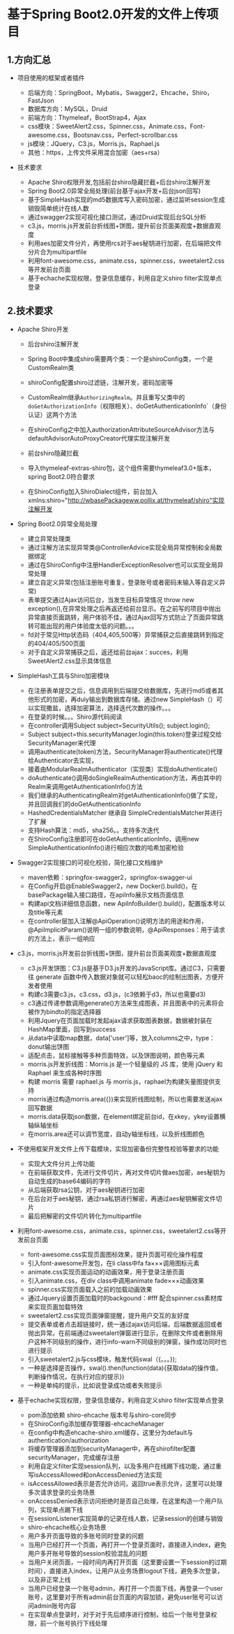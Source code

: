    # 基于Spring Boot2.0开发的文件上传项目
## 1.方向汇总

- 项目使用的框架或者插件
  - 后端方向：SpringBoot，Mybatis，Swagger2，Ehcache，Shiro，FastJson
  - 数据库方向：MySQL，Druid
  - 前端方向：Thymeleaf，BootStrap4，Ajax
  - css模块：SweetAlert2.css，Spinner.css，Animate.css，Font-awesome.css，Bootsnav.css，Perfect-scrollbar.css
  - js模块：JQuery，C3.js，Morris.js，Raphael.js
  - 其他：https，上传文件采用混合加密（aes+rsa）

- 技术要求
  - Apache Shiro权限开发,包括前台shiro隐藏拦截+后台shiro注解开发
  - Spring Boot2.0异常全局处理(前台基于ajax开发+后台json回写)
  - 基于SimpleHash实现的md5数据库写入密码加密，通过监听session生成销毁简单统计在线人数
  - 通过swagger2实现可视化接口测试，通过Druid实现后台SQL分析
  - c3.js，morris.js开发前台折线图+饼图，提升前台页面美观度+数据直观度
  - 利用aes加密文件分片，再使用rcs对于aes秘钥进行加密，在后端把文件分片合为multipartfile
  - 利用font-awesome.css，animate.css，spinner.css，sweetalert2.css等开发前台页面
  - 基于echache实现权限，登录信息缓存，利用自定义shiro filter实现单点登录



## 2.技术要求

- Apache Shiro开发

  - 后台shiro注解开发
   - Spring Boot中集成shiro需要两个类：一个是shiroConfig类，一个是CustomRealm类
   - shiroConfig配置shiro过滤链，注解开发，密码加密等
   - CustomRealm继承`AuthorizingRealm`。并且重写父类中的`doGetAuthorizationInfo`（权限相关）、doGetAuthenticationInfo`（身份认证）这两个方法
    - 在shiroConfig之中加入authorizationAttributeSourceAdvisor方法与defaultAdvisorAutoProxyCreator代理实现注解开发

  - 前台shiro隐藏拦截
   - 导入thymeleaf-extras-shiro包，这个组件需要thymeleaf3.0+版本，spring Boot2.0符合要求
   - 在ShiroConfig加入ShiroDialect组件，前台加入xmlns:shiro="http://wbasePackageww.pollix.at/thymeleaf/shiro"实现注解开发

- Spring Boot2.0异常全局处理
  - 建立异常处理类
   - 通过注解方法实现异常类@ControllerAdvice实现全局异常控制和全局数据绑定
   - 通过在ShiroConfig中注册HandlerExceptionResolver也可以实现全局异常处理
  - 建立自定义异常(包括注册账号重复，登录账号或者密码未输入等自定义异常)
  - 表单提交通过Ajax访问后台，当发生目标异常情况 throw new exception(),在异常处理之后再返还给前台显示。在之前写的项目中抛出异常直接页面跳转，用户体验不佳，通过Ajax回写方式防止了页面异常跳转可能出现的用户体验度太低的问题。。。
  - fd对于常见Http状态码（404,405,500等）异常捕获之后直接跳转到指定的404/405/500页面
  - 对于自定义异常捕获之后，返还给前台ajax：succes，利用SweetAlert2.css显示具体信息
- SimpleHash工具与Shiro加密模块
  - 在注册表单提交之后，信息调用到后端提交给数据库，先进行md5或者其他形式的加密，再duiy输出到数据库存储。通过new SimpleHash（）可以实现撒盐，选择加密算法，选择迭代次数的操作。。。
  - 在登录的时候。。。Shiro源代码阅读
   - 在controller调用Subject subject=SecurityUtils();  subject.login();
   - Subject subject=this.securityManager.login(this.token)登录过程交给SecurityManager来代理
   - 调用authenticate(token)方法，SecurityManager将authenticate()代理给Authenticator去实现，
   - 接着由ModularRealmAuthenticator（实现类）实现doAuthenticate()
   - doAuthenticate()调用doSingleRealmAuthentication方法，再由其中的Realm来调用getAuthenticationInfo()方法
   - 我们继承的AuthenticatingRealm对getAuthenticationInfo()做了实现，并且回调我们的doGetAuthenticationInfo
  - HashedCredentialsMatcher 继承自 SimpleCredentialsMatcher并进行了扩展
   - 支持Hash算法：md5，sha256。。支持多次迭代
   - 在ShiroConfig注册即可在doGetAuthenticationInfo，调用new SimpleAuthenticationInfo()进行相应次数的哈希加密检验
- Swagger2实现接口的可视化校验，简化接口文档维护
  - maven依赖：springfox-swagger2，springfox-swagger-ui
  - 在Config开启@EnableSwagger2，new Docker().build()，在basePackage输入接口路径，在apilnfo展示文档页面信息
  - 构建api文档详细信息函数，new ApilnfoBuilder().build()，配置版本号以及title等元素
  - 在controller层加入注解@ApiOperation()说明方法的用途和作用，@ApiImplicitParam()说明一组的参数说明，@ApiResponses：用于请求的方法上，表示一组响应

- c3.js，morris.js开发前台折线图+饼图，提升前台页面美观度+数据直观度
  - c3.js开发饼图：C3.js是基于D3.js开发的JavaScript库。通过C3，只需要往 generate 函数中传入数据对象就可以轻松baoc的绘制出图表，方便开发者使用
   - 构建c3需要c3.js，c3.css，d3.js，(c3依赖于d3，所以也需要d3)
   - c3通过传递参数调用generate()方法来生成图表，并且图表中的元素将会被作为bindto的指定选择器
   - 利用Jquery在页面加载时发起ajax请求获取图表数据，数据被封装在HashMap里面，回写到success
   - 从data中读取map数据，data['user']等，放入columns之中，type：donut输出饼图
   - 适配点击，鼠标接触等多种页面特效，以及饼图说明，颜色等元素
  - morris.js开发折线图：Morris.js 是一个轻量级的 JS 库，使用  jQuery 和 Raphael 来生成各种时序图
   - 构建 morris 需要 raphael.js 与 morris.js，raphael为构建矢量图提供支持
   - morris通过构造morris.area({})来实现折线图绘制，所以也需要发送ajax回写数据
   - morris.data获取json数据，在element绑定前台id，在xkey，ykey设置横轴纵轴坐标
   - 在morris.area还可以调节宽度，自动y轴坐标线，以及折线图颜色
- 不使用框架开发文件上传下载模块，实现加密备份完整性校验等要求的功能
  - 实现大文件分片上传功能
   - 在前端获取文件，先进行文件切片，再对文件切片做aes加密，aes秘钥为自动生成的base64编码的字符
   - 从后端获取rsa公钥，对于aes秘钥进行加密
   - 在后台对于aes秘钥，通过rsa私钥进行解密，再通过aes秘钥解密文件切片
   - 最后把解密的文件切片转化为multipartfile

- 利用font-awesome.css，animate.css，spinner.css，sweetalert2.css等开发前台页面
  - font-awesome.css实现页面图标效果，提升页面可视化操作程度
   - 引入font-awesome开发包，在li class中fa fa×××调用图标元素
  - animate.css实现页面运动的动画效果，用于登录注册页面
   - 引入animate.css，在div class中调用animate fade×××动画效果
  - spinner.css实现页面载入之前的加载动画效果
   - 通过Jquery设置页面加载时的backgound：#fff 配合spinner.css素材库来实现页面加载特效
  - sweetalert2.css实现页面弹窗提醒，提升用户交互的友好度
   - 提交表单或者点击超链接时，统一通过ajax访问后端，后端数据返回或者抛出异常。在前端通过sweetalert弹窗进行显示，在删除文件或者删除用户这种不同级别的操作，进行info-warn不同级别的弹窗，操作成功同时也进行提示
   - 引入sweetalert2.js与css模块，触发代码swal（{。。。});
    - 一种是选择是否操作，swal().then(function(data){获取data的操作值，判断操作情况，在执行对应的提示})
    - 一种是单纯的提示，比如说登录成功或者失败提示



- 基于echache实现权限，登录信息缓存，利用自定义shiro filter实现单点登录
  - pom添加依赖 shiro-ehcache 版本号与shiro-core同步
  - 在ShiroConfig添加缓存管理器-ehcacheManager
  - 在config中构造ehcache-shiro.xml缓存，这里分为default与authentication/authorization
  - 将缓存管理器添加到securityManager中，再在shirofilter配置securityManager，完成缓存注册
  - 利用自定义filter实现session队列，以及多用户在线踢下线功能，通过重写isAccessAllowed和onAccessDenied方法实现
   - isAccessAllowed表示是否允许访问，返回true表示允许，这里可以处理多次请求登录的业务场景
   - onAccessDenied表示访问拒绝时是否自己处理，在这里构造一个用户队列，实现单点踢下线
  - 在sessionListener实现简单的记录在线人数，记录session的创建与销毁
  - shiro-ehcache核心业务场景
   - 用户多开页面导致的多账号同时登录的问题
    - 当用户已经打开一个页面，再打开一个登录页面时，直接进入index，避免用户多开账号导致的session校验混乱的问题
    - 当用户关闭页面，一段时间内再打开页面（这里要设置一下session的过期时间），直接进入index，让用户从业务场景logout下线，避免多次登录，以及非正常上线
    - 当用户已经登录一个账号admin，再打开一个页面下线，再登录一个user账号，这里要对于所有admin前台页面的内容加锁，避免user账号可以访问admin账号内容
  - 在实现单点登录时，对于对于先后顺序进行控制，给后一个账号登录权限，前一个账号执行下线处理
